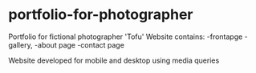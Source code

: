 # portfolio-for-photographer

Portfolio for fictional photographer 'Tofu'
Website contains: 
-frontapge
-gallery, 
-about page
-contact page

Website developed for mobile and desktop using media queries